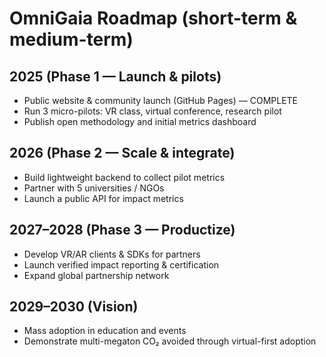 # OmniGaia Roadmap (short-term & medium-term)

## 2025 (Phase 1 — Launch & pilots)
- Public website & community launch (GitHub Pages) — COMPLETE
- Run 3 micro-pilots: VR class, virtual conference, research pilot
- Publish open methodology and initial metrics dashboard

## 2026 (Phase 2 — Scale & integrate)
- Build lightweight backend to collect pilot metrics
- Partner with 5 universities / NGOs
- Launch a public API for impact metrics

## 2027–2028 (Phase 3 — Productize)
- Develop VR/AR clients & SDKs for partners
- Launch verified impact reporting & certification
- Expand global partnership network

## 2029–2030 (Vision)
- Mass adoption in education and events
- Demonstrate multi-megaton CO₂ avoided through virtual-first adoption
